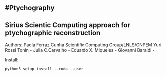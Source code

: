 #Ptychography
-------------------------------------------------------------------
Sirius Scientic Computing approach for ptychographic reconstruction
-------------------------------------------------------------------

Authors:
	Paola Ferraz Cunha	Scientific Computing Group/LNLS/CNPEM
	Yuri Rossi Tonin	-
	Julia C.Carvalho	-
	Eduardo X. Miqueles	-
	Giovanni Baraldi	-	

Install:

	python3 setup install --cuda --user
	

